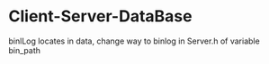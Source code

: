 # Client-Server-DataBase
binlLog locates in data, 
change way to binlog in Server.h of variable bin_path 
